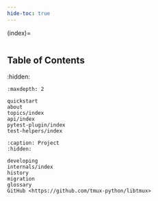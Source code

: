 ```yaml
---
hide-toc: true
---
```


(index)=

```{include} ../README.md

```

## Table of Contents

:hidden:

```{toctree}
:maxdepth: 2

quickstart
about
topics/index
api/index
pytest-plugin/index
test-helpers/index
```

```{toctree}
:caption: Project
:hidden:

developing
internals/index
history
migration
glossary
GitHub <https://github.com/tmux-python/libtmux>
```

